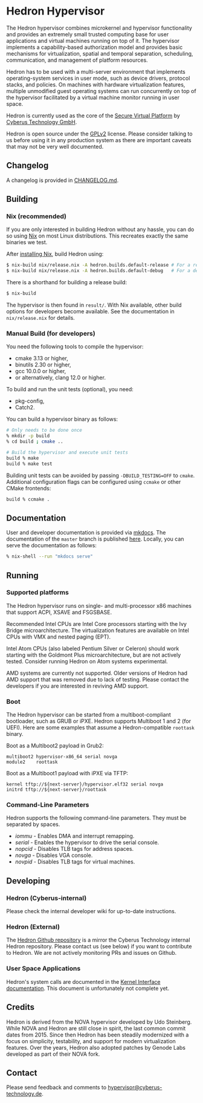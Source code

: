 # Hedron Hypervisor

The Hedron hypervisor combines microkernel and hypervisor functionality
and provides an extremely small trusted computing base for user applications
and virtual machines running on top of it. The hypervisor implements a
capability-based authorization model and provides basic mechanisms for
virtualization, spatial and temporal separation, scheduling, communication,
and management of platform resources.

Hedron has to be used with a multi-server environment that implements
operating-system services in user mode, such as device drivers,
protocol stacks, and policies. On machines with hardware
virtualization features, multiple unmodified guest operating systems
can run concurrently on top of the hypervisor facilitated by a
virtual machine monitor running in user space.

Hedron is currently used as the core of the [Secure Virtual
Platform](https://www.cyberus-technology.de/products/svp.html) by
[Cyberus Technology GmbH](https://www.cyberus-technology.de/).

Hedron is open source under the [GPLv2](./LICENSE) license. Please
consider talking to us before using it in any production system as
there are important caveats that may not be very well documented.

## Changelog

A changelog is provided in [CHANGELOG.md](CHANGELOG.md).

## Building

### Nix (recommended)

If you are only interested in building Hedron without any hassle, you
can do so using [Nix](https://nixos.org/) on most Linux
distributions. This recreates exactly the same binaries we test.

After [installing Nix](https://nixos.org/download.html), build Hedron
using:

```bash
$ nix-build nix/release.nix -A hedron.builds.default-release # For a release build
$ nix-build nix/release.nix -A hedron.builds.default-debug   # For a debug build
```

There is a shorthand for building a release build:

```bash
$ nix-build
```

The hypervisor is then found in `result/`. With Nix available, other
build options for developers become available. See the documentation
in `nix/release.nix` for details.

### Manual Build (for developers)

You need the following tools to compile the hypervisor:

- cmake 3.13 or higher,
- binutils 2.30 or higher,
- gcc 10.0.0 or higher,
- or alternatively, clang 12.0 or higher.

To build and run the unit tests (optional), you need:

- pkg-config,
- Catch2.

You can build a hypervisor binary as follows:

```sh
# Only needs to be done once
% mkdir -p build
% cd build ; cmake ..

# Build the hypervisor and execute unit tests
build % make
build % make test
```

Building unit tests can be avoided by passing `-DBUILD_TESTING=OFF` to
`cmake`. Additional configuration flags can be configured using
`ccmake` or other CMake frontends:

```sh
build % ccmake .
```

## Documentation

User and developer documentation is provided via [mkdocs](https://www.mkdocs.org/).
The documentation of the `master` branch is published
[here](http://supernova-core.doc.vpn.cyberus-technology.de/hedron/). Locally,
you can serve the documentation as follows:

```sh
% nix-shell --run "mkdocs serve"
```

## Running

### Supported platforms

The Hedron hypervisor runs on single- and multi-processor x86
machines that support ACPI, XSAVE and FSGSBASE.

Recommended Intel CPUs are Intel Core processors starting with the Ivy
Bridge microarchitecture. The virtualization features are available on
Intel CPUs with VMX and nested paging (EPT).

Intel Atom CPUs (also labeled Pentium Silver or Celeron) should work
starting with the Goldmont Plus microarchitecture, but are not
actively tested. Consider running Hedron on Atom systems experimental.

AMD systems are currently not supported. Older versions of Hedron had AMD
support that was removed due to lack of testing. Please contact the developers
if you are interested in reviving AMD support.

### Boot

The Hedron hypervisor can be started from a multiboot-compliant
bootloader, such as GRUB or iPXE. Hedron supports Multiboot 1 and 2
(for UEFI). Here are some examples that assume a Hedron-compatible
`roottask` binary.

Boot as a Multiboot2 payload in Grub2:

```
multiboot2 hypervisor-x86_64 serial novga
module2    roottask
```

Boot as a Multiboot1 payload with iPXE via TFTP:

```
kernel tftp://${next-server}/hypervisor.elf32 serial novga
initrd tftp://${next-server}/roottask
```

### Command-Line Parameters

Hedron supports the following command-line parameters. They must be
separated by spaces.

- *iommu*	- Enables DMA and interrupt remapping.
- *serial*	- Enables the hypervisor to drive the serial console.
- *nopcid*	- Disables TLB tags for address spaces.
- *novga*  	- Disables VGA console.
- *novpid* 	- Disables TLB tags for virtual machines.

## Developing

### Hedron (Cyberus-internal)

Please check the internal developer wiki for up-to-date instructions.

### Hedron (External)

The [Hedron Github
 repository](https://github.com/cyberus-technology/hedron/) is a
 mirror the Cyberus Technology internal Hedron repository. Please
 contact us (see below) if you want to contribute to Hedron. We are
 not actively monitoring PRs and issues on Github.

### User Space Applications

Hedron's system calls are documented in the [Kernel Interface
documentation](./docs/kernel-interface.md). This document is
unfortunately not complete yet.

## Credits

Hedron is derived from the NOVA hypervisor developed by Udo
Steinberg. While NOVA and Hedron are still close in spirit, the last
common commit dates from 2015. Since then Hedron has been steadily
modernized with a focus on simplicity, testability, and support for
modern virtualization features. Over the years, Hedron also adopted
patches by Genode Labs developed as part of their NOVA fork.

## Contact

Please send feedback and comments to hypervisor@cyberus-technology.de.
